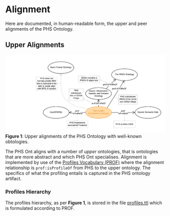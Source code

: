 # Alignment

Here are documented, in human-readable form, the upper and peer alignments of the PHS Ontology.


## Upper Alignments

![](upper.png)  
**Figure 1**: Upper alignments of the PHS Ontology with well-known obtologies.

The PHS Ont aligns with a number of *upper* ontologies, that is ontologies that are more abstract and which PHS Ont specialises. Alignment is implemented by use of the [Profiles Vocabulary (PROF)](https://www.w3.org/TR/dx-prof/) where the alignment relationship is `prof:isProfileOf` from PHS to the upper ontology. The specifics of what the profiling entails is captured in the PHS ontology artifact.


### Profiles Hierarchy
The profiles hierarchy, as per **Figure 1**, is stored in the file [profiles.ttl](../profiles.ttl) which is formulated according to PROF.
